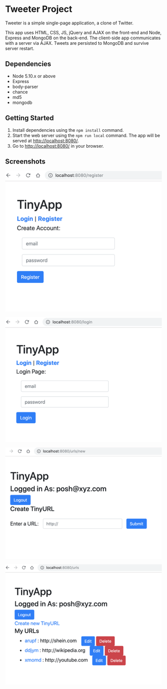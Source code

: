# Tweeter Project

Tweeter is a simple single-page application, a clone of Twitter.

This app uses HTML, CSS, JS, jQuery and AJAX on the front-end and Node, Express and MongoDB on the back-end. The client-side app communicates with a server via AJAX. Tweets are persisted to MongoDB and survive server restart.

## Dependencies

- Node 5.10.x or above
- Express
- body-parser
- chance
- md5
- mongodb

## Getting Started

1. Install dependencies using the `npm install` command.
2. Start the web server using the `npm run local` command. The app will be served at <http://localhost:8080/>.
3. Go to <http://localhost:8080/> in your browser.

## Screenshots



![TinyApp Registration Page](https://github.com/poushitaguha/tinyapp/blob/master/docs/TinyApp%20Registration%20Page.png "TinyApp Registration Page")


![TinyApp Login Page](https://github.com/poushitaguha/tinyapp/blob/master/docs/TinyApp%20Login%20Page.png "TinyApp Login Page")


![TinyApp Create URL Page](https://github.com/poushitaguha/tinyapp/blob/master/docs/TinyApp%20create%20new%20URL%20page.png "TinyApp Create URL Page")


![TinyApp URL display page](https://github.com/poushitaguha/tinyapp/blob/master/docs/TinyApp%20URL%20display%20page.png "TinyApp URL display page")


